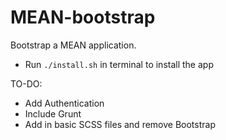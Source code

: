 MEAN-bootstrap
==============

Bootstrap a MEAN application.

- Run ```./install.sh``` in terminal to install the app

TO-DO:
- Add Authentication
- Include Grunt
- Add in basic SCSS files and remove Bootstrap
